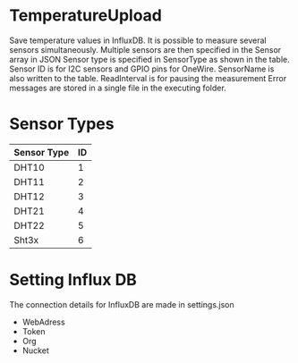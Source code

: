 # TemperatureUpload
Save temperature values in InfluxDB. It is possible to measure several sensors simultaneously. Multiple sensors are then specified in the Sensor array in JSON
Sensor type is specified in SensorType as shown in the table. Sensor ID is for I2C sensors and GPIO pins for OneWire. SensorName is also written to the table. ReadInterval is for pausing the measurement
Error messages are stored in a single file in the executing folder.

# Sensor Types

| Sensor Type | ID  |
|-------------|-----|
| DHT10       | 1   |
| DHT11       | 2   |
| DHT12       | 3   |
| DHT21       | 4   |
| DHT22       | 5   |
| Sht3x       | 6   |

# Setting Influx DB
The connection details for InfluxDB are made in settings.json
- WebAdress
- Token
- Org
- Nucket
